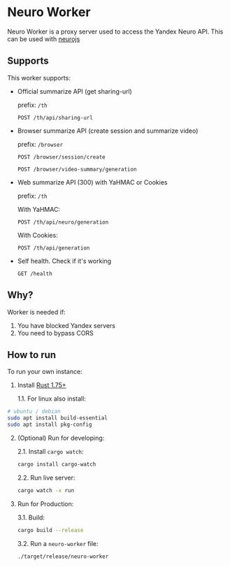 # Neuro Worker

Neuro Worker is a proxy server used to access the Yandex Neuro API. This can be used with [neurojs](https://github.com/FOSWLY/neurojs)

## Supports

This worker supports:

- Official summarize API (get sharing-url)

  prefix: `/th`

  `POST /th/api/sharing-url`

- Browser summarize API (create session and summarize video)

  prefix: `/browser`

  `POST /browser/session/create`

  `POST /browser/video-summary/generation`

- Web summarize API (300) with YaHMAC or Cookies

  prefix: `/th`

  With YaHMAC:

  `POST /th/api/neuro/generation`

  With Cookies:

  `POST /th/api/generation`

- Self health. Check if it's working

  `GET /health`

## Why?

Worker is needed if:

1. You have blocked Yandex servers
2. You need to bypass CORS

## How to run

To run your own instance:

1. Install [Rust 1.75+](https://www.rust-lang.org/learn/get-started)

   1.1. For linux also install:

```bash
# ubuntu / debian
sudo apt install build-essential
sudo apt install pkg-config
```

2. (Optional) Run for developing:

   2.1. Install `cargo watch`:

   ```bash
   cargo install cargo-watch
   ```

   2.2. Run live server:

   ```bash
   cargo watch -x run
   ```

3. Run for Production:

   3.1. Build:

   ```bash
   cargo build --release
   ```

   3.2. Run a `neuro-worker` file:

   ```bash
   ./target/release/neuro-worker
   ```
